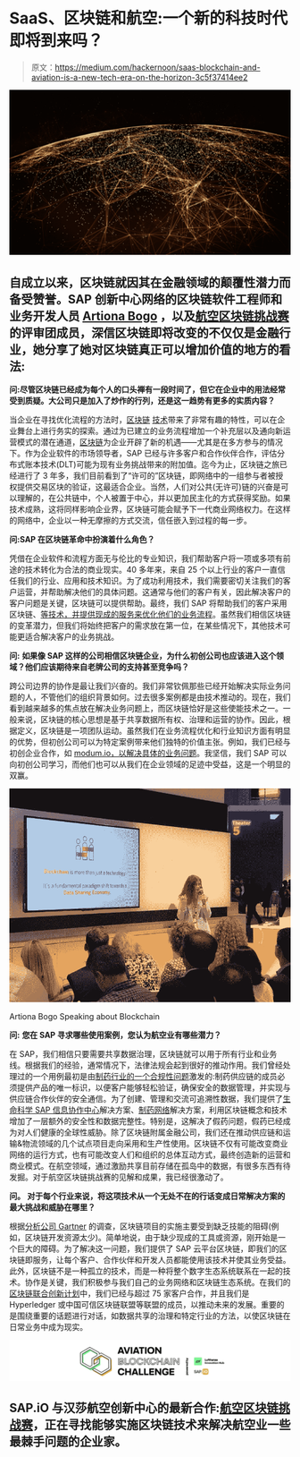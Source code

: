 # SaaS、区块链和航空:一个新的科技时代即将到来吗？

> 原文：<https://medium.com/hackernoon/saas-blockchain-and-aviation-is-a-new-tech-era-on-the-horizon-3c5f37414ee2>

![](img/60eed47f8eaad3a01f3ea7549316955f.png)

## 自成立以来，区块链就因其在金融领域的颠覆性潜力而备受赞誉。SAP 创新中心网络的区块链软件工程师和业务开发人员 [Artiona Bogo](https://www.linkedin.com/in/artionabogo/) ，以及[航空区块链挑战赛](http://aviation-blockchain-challenge.com/)的评审团成员，深信区块链即将改变的不仅仅是金融行业，她分享了她对区块链真正可以增加价值的地方的看法:

**问:尽管区块链已经成为每个人的口头禅有一段时间了，但它在企业中的用法经常受到质疑。大公司只是加入了炒作的行列，还是这一趋势有更多的实质内容？**

当企业在寻找优化流程的方法时，[区块链](https://www.wired.com/story/guide-blockchain/) [技术](https://hackernoon.com/tagged/technology)带来了非常有趣的特性，可以在企业舞台上进行务实的探索。通过为已建立的业务流程增加一个补充层以及通向新运营模式的潜在通道，[区块链](https://hackernoon.com/tagged/blockchain)为企业开辟了新的机遇——尤其是在多方参与的情况下。作为企业软件的市场领导者，SAP 已经与许多客户和合作伙伴合作，评估分布式账本技术(DLT)可能为现有业务挑战带来的附加值。迄今为止，区块链之旅已经进行了 3 年多，我们目前看到了“许可的”区块链，即网络中的一组参与者被授权提供交易区块的验证，这最适合企业。当然，人们对公共(无许可)链的兴奋是可以理解的，在公共链中，个人被置于中心，并以更加民主化的方式获得奖励。如果技术成熟，这将同样影响企业界，区块链可能会赋予下一代商业网络权力。在这样的网络中，企业以一种无摩擦的方式交流，信任嵌入到过程的每一步。

**问:SAP 在区块链革命中扮演着什么角色？**

凭借在企业软件和流程方面无与伦比的专业知识，我们帮助客户将一项或多项有前途的技术转化为合法的商业现实。40 多年来，来自 25 个以上行业的客户一直信任我们的行业、应用和技术知识。为了成功利用技术，我们需要密切关注我们的客户运营，并帮助解决他们的具体问题。这通常与他们的客户有关，因此解决客户的客户问题是关键，区块链可以提供帮助。最终，我们 SAP 将帮助我们的客户采用区块链、[等技术，并提供现成的服务来优化他们的业务流程](https://www.sap.com/products/leonardo/blockchain.html)。虽然我们相信区块链的变革潜力，但我们将始终把客户的需求放在第一位，在某些情况下，其他技术可能更适合解决客户的业务挑战。

**问:** **如果像 SAP 这样的公司相信区块链企业，为什么初创公司也应该进入这个领域？他们应该期待来自老牌公司的支持甚至竞争吗？**

跨公司边界的协作是最让我们兴奋的。我们非常钦佩那些已经开始解决实际业务问题的人，不管他们的组织背景如何。过去很多案例都是由技术推动的。现在，我们看到越来越多的焦点放在解决业务问题上，而区块链恰好是这些使能技术之一。一般来说，区块链的核心思想是基于共享数据所有权、治理和运营的协作。因此，根据定义，区块链是一项团队运动。虽然我们在业务流程优化和行业知识方面有明显的优势，但初创公司可以为特定案例带来他们独特的价值主张。例如，我们已经与初创企业合作，如 [modum.io，以解决具体的业务问题](https://www.linkedin.com/pulse/why-real-potential-blockchain-lies-boundless-enterprise-torsten-zube/)。我坚信，我们 SAP 可以向初创公司学习，而他们也可以从我们在企业领域的足迹中受益，这是一个明显的双赢。

![](img/f359c68d203e60421aca305a004c8028.png)

Artiona Bogo Speaking about Blockchain

**问:** **您在 SAP 寻求哪些使用案例，您认为航空业有哪些潜力？**

在 SAP，我们相信只要需要共享数据治理，区块链就可以用于所有行业和业务线。根据我们的经验，通常情况下，法律法规会起到很好的推动作用。我们曾经处理过的一个用例最初是由[制药行业的一个合规性问题](https://www.sap.com/products/leonardo/blockchain.html#video=c48ee5c2-047d-0010-87a3-c30de2ffd8ff)激发的:制药供应链的成员必须提供产品的唯一标识，以便客户能够轻松验证，确保安全的数据管理，并实现与供应链合作伙伴的安全通信。为了创建、管理和交流可追溯性数据，我们提供了[生命科学 SAP 信息协作中心](https://help.sap.com/viewer/p/SAP_INFO_HUB_FOR_LIFE_SCIENCES_MAIN)解决方案、[制药网络](https://help.sap.com/viewer/p/SAP_PHARMA_NETWORK)解决方案，利用区块链概念和技术增加了一层额外的安全性和数据完整性。特别是，这解决了假药问题，假药已经成为对人们健康的全球性威胁。除了区块链附属金融公司，我们还在推动供应链和运输&物流领域的几个试点项目走向采用和生产性使用。区块链不仅有可能改变商业网络的运行方式，也有可能改变人们和组织的总体互动方式，最终创造新的运营和商业模式。在航空领域，通过激励共享目前存储在孤岛中的数据，有很多东西有待发掘。对于航空区块链挑战赛的见解和成果，我已经很激动了。

**问。** **对于每个行业来说，将这项技术从一个无处不在的行话变成日常解决方案的最大挑战和威胁在哪里？**

根据[分析公司 Gartner](https://www.zdnet.com/article/enterprise-shows-little-interest-in-blockchain-technology-gartner/) 的调查，区块链项目的实施主要受到缺乏技能的阻碍(例如，区块链开发资源太少)。简单地说，由于缺少现成的工具或资源，刚开始是一个巨大的障碍。为了解决这一问题，我们提供了 SAP 云平台区块链，即我们的区块链即服务，让每个客户、合作伙伴和开发人员都能使用该技术并使其业务受益。此外，区块链不是一种孤立的技术，而是一种将整个数字生态系统联系在一起的技术。协作是关键，我们积极参与我们自己的业务网络和区块链生态系统。在我们的[区块链联合创新计划](https://discover.sap.com/sap-blockchain-consortium/en-us/coinnovation-customers.html)中，我们已经与超过 75 家客户合作，并且我们是 Hyperledger 或中国可信区块链联盟等联盟的成员，以推动未来的发展。重要的是围绕重要的话题进行对话，如数据共享的治理和特定行业的方法，以使区块链在日常业务中成为现实。

![](img/9d9e73b662f8af568e30db4a378ee106.png)

## SAP.iO 与汉莎航空创新中心的最新合作:[航空区块链挑战赛](https://aviation-blockchain-challenge.com/)，正在寻找能够实施区块链技术来解决航空业一些最棘手问题的企业家。